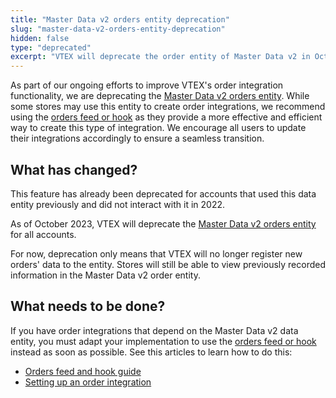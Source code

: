 ```yaml
---
title: "Master Data v2 orders entity deprecation"
slug: "master-data-v2-orders-entity-deprecation"
hidden: false
type: "deprecated"
excerpt: "VTEX will deprecate the order entity of Master Data v2 in October 2023. Learn how to adapt your store integrations."
---
```


As part of our ongoing efforts to improve VTEX's order integration functionality, we are deprecating the [Master Data v2 orders entity](https://developers.vtex.com/docs/guides/use-master-data-with-orders). While some stores may use this entity to create order integrations, we recommend using the [orders feed or hook](https://developers.vtex.com/docs/guides/orders-feed) as they provide a more effective and efficient way to create this type of integration. We encourage all users to update their integrations accordingly to ensure a seamless transition.

## What has changed?

This feature has already been deprecated for accounts that used this data entity previously and did not interact with it in 2022.

As of October 2023, VTEX will deprecate the [Master Data v2 orders entity](https://developers.vtex.com/docs/guides/use-master-data-with-orders) for all accounts.

For now, deprecation only means that VTEX will no longer register new orders' data to the entity. Stores will still be able to view previously recorded information in the Master Data v2 order entity.

## What needs to be done?

If you have order integrations that depend on the Master Data v2 data entity, you must adapt your implementation to use the [orders feed or hook](https://developers.vtex.com/docs/guides/orders-feed) instead as soon as possible. See this articles to learn how to do this:
- [Orders feed and hook guide](https://developers.vtex.com/docs/guides/orders-feed)
- [Setting up an order integration](https://developers.vtex.com/docs/guides/erp-integration-set-up-order-integration)
